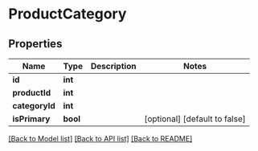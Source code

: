 # ProductCategory

## Properties
Name | Type | Description | Notes
------------ | ------------- | ------------- | -------------
**id** | **int** |  | 
**productId** | **int** |  | 
**categoryId** | **int** |  | 
**isPrimary** | **bool** |  | [optional] [default to false]

[[Back to Model list]](../../README.md#documentation-for-models) [[Back to API list]](../../README.md#documentation-for-api-endpoints) [[Back to README]](../../README.md)

